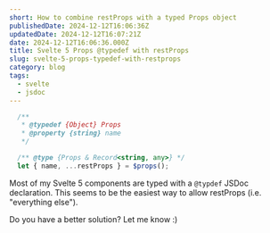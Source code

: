 ```yaml
---
short: How to combine restProps with a typed Props object
publishedDate: 2024-12-12T16:06:36Z
updatedDate: 2024-12-12T16:07:21Z
date: 2024-12-12T16:06:36.000Z
title: Svelte 5 Props @typedef with restProps
slug: svelte-5-props-typedef-with-restprops
category: blog
tags:
  - svelte
  - jsdoc
---
```



```js
  /**
   * @typedef {Object} Props
   * @property {string} name
   */

  /** @type {Props & Record<string, any>} */
  let { name, ...restProps } = $props();
```

Most of my Svelte 5 components are typed with a `@typdef` JSDoc declaration. This seems to be the easiest way to allow restProps (i.e. "everything else").

Do you have a better solution? Let me know :)
